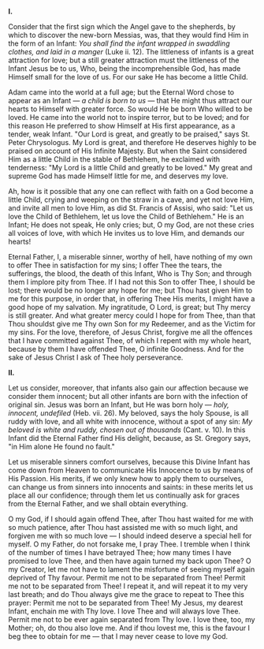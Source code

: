 
**I\.**

Consider that the first sign which the Angel gave to the shepherds, by which to discover the new-born Messias, was, that they would find Him in the form of an Infant: *You shall find the infant wrapped in swaddling clothes, and laid in a manger* (Luke ii. 12). The littleness of infants is a great attraction for love; but a still greater attraction must the littleness of the Infant Jesus be to us, Who, being the incomprehensible God, has made Himself small for the love of us. For our sake He has become a little Child.

Adam came into the world at a full age; but the Eternal Word chose to appear as an Infant — *a child is born to us* — that He might thus attract our hearts to Himself with greater force. So would He be born Who willed to be loved. He came into the world not to inspire terror, but to be loved; and for this reason He preferred to show Himself at His first appearance, as a tender, weak Infant. \"Our Lord is great, and greatly to be praised,\" says St. Peter Chrysologus. My Lord is great, and therefore He deserves highly to be praised on account of His Infinite Majesty. But when the Saint considered Him as a little Child in the stable of Bethlehem, he exclaimed with tenderness: \"My Lord is a little Child and greatly to be loved.\" My great and supreme God has made Himself little for me, and deserves my love.

Ah, how is it possible that any one can reflect with faith on a God become a little Child, crying and weeping on the straw in a cave, and yet not love Him, and invite all men to love Him, as did St. Francis of Assisi, who said: \"Let us love the Child of Bethlehem, let us love the Child of Bethlehem.\" He is an Infant; He does not speak, He only cries; but, O my God, are not these cries all voices of love, with which He invites us to love Him, and demands our hearts!

Eternal Father, I, a miserable sinner, worthy of hell, have nothing of my own to offer Thee in satisfaction for my sins; I offer Thee the tears, the sufferings, the blood, the death of this Infant, Who is Thy Son; and through them I implore pity from Thee. If I had not this Son to offer Thee, I should be lost; there would be no longer any hope for me; but Thou hast given Him to me for this purpose, in order that, in offering Thee His merits, I might have a good hope of my salvation. My ingratitude, O Lord, is great; but Thy mercy is still greater. And what greater mercy could I hope for from Thee, than that Thou shouldst give me Thy own Son for my Redeemer, and as the Victim for my sins. For the love, therefore, of Jesus Christ, forgive me all the offences that I have committed against Thee, of which I repent with my whole heart, because by them I have offended Thee, O infinite Goodness. And for the sake of Jesus Christ I ask of Thee holy perseverance.

**II\.**

Let us consider, moreover, that infants also gain our affection because we consider them innocent; but all other infants are born with the infection of original sin. Jesus was born an Infant, but He was born holy — *holy, innocent, undefiled* (Heb. vii. 26). My beloved, says the holy Spouse, is all ruddy with love, and all white with innocence, without a spot of any sin: *My beloved is white and ruddy, chosen out of thousands* (Cant. v. 10). In this Infant did the Eternal Father find His delight, because, as St. Gregory says, \"in Him alone He found no fault.\"

Let us miserable sinners comfort ourselves, because this Divine Infant has come down from Heaven to communicate His Innocence to us by means of His Passion. His merits, if we only knew how to apply them to ourselves, can change us from sinners into innocents and saints: in these merits let us place all our confidence; through them let us continually ask for graces from the Eternal Father, and we shall obtain everything.

O my God, if I should again offend Thee, after Thou hast waited for me with so much patience, after Thou hast assisted me with so much light, and forgiven me with so much love — I should indeed deserve a special hell for myself. O my Father, do not forsake me, I pray Thee. I tremble when I think of the number of times I have betrayed Thee; how many times I have promised to love Thee, and then have again turned my back upon Thee? O my Creator, let me not have to lament the misfortune of seeing myself again deprived of Thy favour. Permit me not to be separated from Thee! Permit me not to be separated from Thee! I repeat it, and will repeat it to my very last breath; and do Thou always give me the grace to repeat to Thee this prayer: Permit me not to be separated from Thee! My Jesus, my dearest Infant, enchain me with Thy love. I love Thee and will always love Thee. Permit me not to be ever again separated from Thy love. I love thee, too, my Mother; oh, do thou also love me. And if thou lovest me, this is the favour I beg thee to obtain for me — that I may never cease to love my God.

